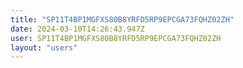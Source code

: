 ```yaml
---
title: "SP11T4BP1MGFXS80B8YRFD5RP9EPCGA73FQHZ02ZH"
date: 2024-03-10T14:26:43.947Z
user: SP11T4BP1MGFXS80B8YRFD5RP9EPCGA73FQHZ02ZH
layout: "users"
---
```

    